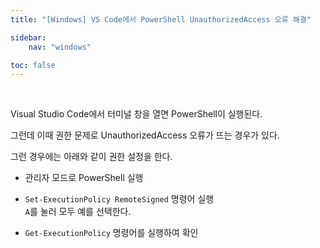 ```yaml
---
title: "[Windows] VS Code에서 PowerShell UnauthorizedAccess 오류 해결"

sidebar:
    nav: "windows"

toc: false
---
```


<br/>


Visual Studio Code에서 터미널 창을 열면 PowerShell이 실행된다. 

그런데 이때 권한 문제로 UnauthorizedAccess 오류가 뜨는 경우가 있다. 

그런 경우에는 아래와 같이 권한 설정을 한다. 

- 관리자 모드로 PowerShell 실행

- `Set-ExecutionPolicy RemoteSigned` 명령어 실행  
`A`를 눌러 모두 예를 선택한다.

- `Get-ExecutionPolicy` 명령어를 실행하여 확인

<br/>
